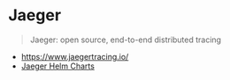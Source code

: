 # Jaeger

> Jaeger: open source, end-to-end distributed tracing

* <https://www.jaegertracing.io/>
* [Jaeger Helm Charts](https://github.com/jaegertracing/helm-charts)
